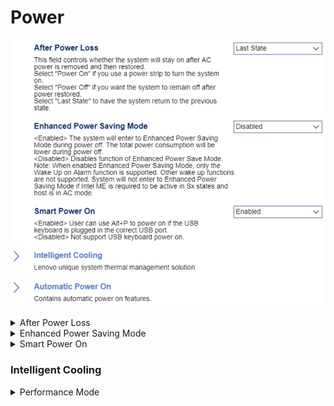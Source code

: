 # Power #

![](./img/thinkcentre_power.png)

<details><summary>After Power Loss</summary>

Whether the system will stay on after AC power is removed and then restored.

?> Select `Power on` if you use a power strip to turn the system on.

Options:

1. **Last State** - return to the previous state. Default.
2.  Power Off - remain off.
3.  Power On - turn on.

| WMI Setting name | Values | Locked by SVP |
|:---|:---|:---|
| AfterPowerLoss | Power Off, Power On, Last State | yes |


</details>

<details><summary>Enhanced Power Saving Mode</summary>

When enabled,  total power consumption is lower during power off.

?> In Enhanced Power Saving Mode, only the `Wake up on Alarm` function is supported. Other wake-up functions are not. System will not enter `Enhanced Power Saving Mode` if Intel ME is required to be active in Sx states, and host is in AC mode.

Options:

1. **Disabled** - Default.
2.  Enabled.

| WMI Setting name | Values | Locked by SVP |
|:---|:---|:---|
| EnhancedPowerSavingMode | Disabled, Enabled | yes |

</details>

<details><summary>Smart Power On</summary>

When enabled, the user can use `Alt+P` to power on if a USB keyboard is plugged in the correct USB port.

Options:

1.  **Enabled** - Default.
2.  Disabled - disables Smart Power On.

| WMI Setting name | Values | Locked by SVP |
|:---|:---|:---|
| SmartPowerOn | Disabled, Enabled | yes |

</details>

### Intelligent Cooling  ###

<details><summary>Performance Mode</summary>

Options:

1. **Best Performance** - Best system performance with normal acoustic level. Default.
2. Best Experience - Balanced noise and better performance.
3. Full Speed - All fans at full speed.

| WMI Setting name | Values | Locked by SVP |
|:---|:---|:---|
| IntelligentCoolingPerformanceMode | Best Performance, Best Experience, Full Speed | yes |

</details>